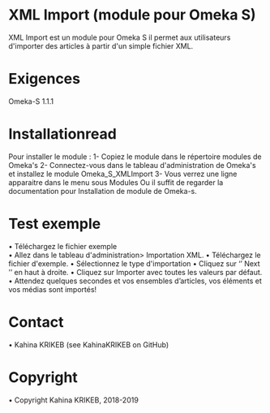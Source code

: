 # XML Import (module pour Omeka S)
XML Import est un module pour Omeka S il permet aux utilisateurs d'importer des articles à partir d'un simple fichier XML.

# Exigences
Omeka-S 1.1.1

# Installationread
Pour installer le module : 
1-	Copiez le module dans le répertoire modules de Omeka's
2-	Connectez-vous dans le tableau d'administration de Omeka's et installez le module Omeka_S_XMLImport
3-	Vous verrez une ligne apparaitre dans le menu sous Modules
Ou il suffit de regarder la documentation pour Installation de module de  Omeka-s.

#  Test exemple 
•	Téléchargez le fichier exemple  
•	Allez dans le tableau d'administration> Importation XML.
•	Téléchargez le fichier d'exemple.
•	Sélectionnez le type d'importation 
•	Cliquez sur ‘’ Next ’’ en haut à droite.
•	Cliquez sur Importer avec toutes les valeurs par défaut.
•	Attendez quelques secondes et vos ensembles d’articles, vos éléments et vos médias sont importés!

# Contact
•	Kahina KRIKEB (see KahinaKRIKEB on GitHub)

# Copyright
•	Copyright Kahina KRIKEB, 2018-2019
